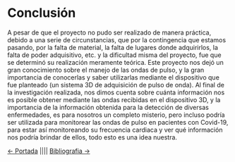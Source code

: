# Conclusión

A pesar de que el proyecto no pudo ser realizado de manera práctica, debido a una serie de circunstancias, que por la contingencia que estamos pasando, por la falta de material, la falta de lugares donde adquirirlos, la falta de poder adquisitivo, etc. y la dificultad misma del proyecto, fue que se determinó su realización meramente teórica.
Este proyecto nos dejó un gran conocimiento sobre el manejo de las ondas de pulso, y la gran importancia de conocerlas y saber utilizarlas mediante el dispositivo que fue planteado (un sistema 3D de adquisición de pulso de onda).
Al final de la investigación realizada, nos dimos cuenta sobre cuánta información nos es posible obtener mediante las ondas recibidas en el dispositivo 3D, y la importancia de la información obtenida para la detección de diversas enfermedades, es para nosotros un completo misterio, pero incluso podría ser utilizada para monitorear las ondas de pulso en pacientes con Covid-19, para estar así monitoreando su frecuencia cardiaca y ver qué información nos podría brindar de ellos, todo esto es una idea nuestra.

[<- Portada](README.md)
||||
[Bibliografia ->](Bibliografia.md)
